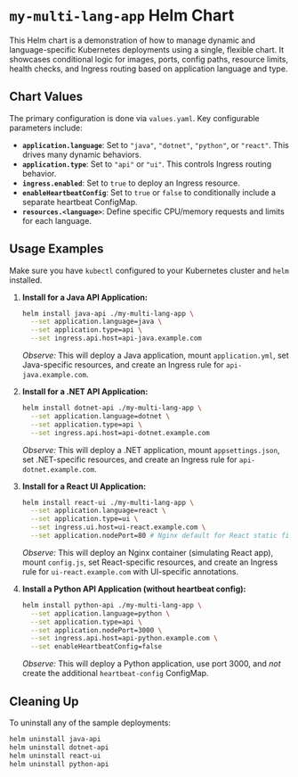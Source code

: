 # `my-multi-lang-app` Helm Chart

This Helm chart is a demonstration of how to manage dynamic and language-specific Kubernetes deployments using a single, flexible chart. It showcases conditional logic for images, ports, config paths, resource limits, health checks, and Ingress routing based on application language and type.

## Chart Values

The primary configuration is done via `values.yaml`. Key configurable parameters include:

* **`application.language`**: Set to `"java"`, `"dotnet"`, `"python"`, or `"react"`. This drives many dynamic behaviors.
* **`application.type`**: Set to `"api"` or `"ui"`. This controls Ingress routing behavior.
* **`ingress.enabled`**: Set to `true` to deploy an Ingress resource.
* **`enableHeartbeatConfig`**: Set to `true` or `false` to conditionally include a separate heartbeat ConfigMap.
* **`resources.<language>`**: Define specific CPU/memory requests and limits for each language.

## Usage Examples

Make sure you have `kubectl` configured to your Kubernetes cluster and `helm` installed.

1.  **Install for a Java API Application:**

    ```bash
    helm install java-api ./my-multi-lang-app \
      --set application.language=java \
      --set application.type=api \
      --set ingress.api.host=api-java.example.com
    ```
    *Observe:* This will deploy a Java application, mount `application.yml`, set Java-specific resources, and create an Ingress rule for `api-java.example.com`.

2.  **Install for a .NET API Application:**

    ```bash
    helm install dotnet-api ./my-multi-lang-app \
      --set application.language=dotnet \
      --set application.type=api \
      --set ingress.api.host=api-dotnet.example.com
    ```
    *Observe:* This will deploy a .NET application, mount `appsettings.json`, set .NET-specific resources, and create an Ingress rule for `api-dotnet.example.com`.

3.  **Install for a React UI Application:**

    ```bash
    helm install react-ui ./my-multi-lang-app \
      --set application.language=react \
      --set application.type=ui \
      --set ingress.ui.host=ui-react.example.com \
      --set application.nodePort=80 # Nginx default for React static files
    ```
    *Observe:* This will deploy an Nginx container (simulating React app), mount `config.js`, set React-specific resources, and create an Ingress rule for `ui-react.example.com` with UI-specific annotations.

4.  **Install a Python API Application (without heartbeat config):**

    ```bash
    helm install python-api ./my-multi-lang-app \
      --set application.language=python \
      --set application.type=api \
      --set application.nodePort=3000 \
      --set ingress.api.host=api-python.example.com \
      --set enableHeartbeatConfig=false
    ```
    *Observe:* This will deploy a Python application, use port 3000, and *not* create the additional `heartbeat-config` ConfigMap.

## Cleaning Up

To uninstall any of the sample deployments:

```bash
helm uninstall java-api
helm uninstall dotnet-api
helm uninstall react-ui
helm uninstall python-api